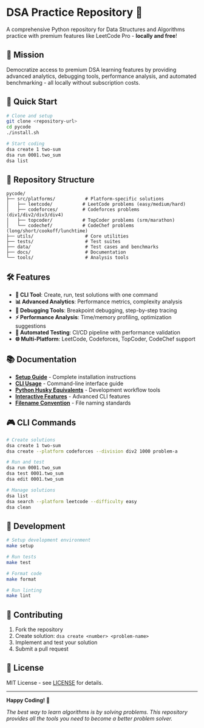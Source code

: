 # DSA Practice Repository 🚀

A comprehensive Python repository for Data Structures and Algorithms practice with premium features like LeetCode Pro - **locally and free**!

## 🎯 Mission

Democratize access to premium DSA learning features by providing advanced analytics, debugging tools, performance analysis, and automated benchmarking - all locally without subscription costs.

## 🚀 Quick Start

```bash
# Clone and setup
git clone <repository-url>
cd pycode
./install.sh

# Start coding
dsa create 1 two-sum
dsa run 0001.two_sum
dsa list
```

## 📁 Repository Structure

```
pycode/
├── src/platforms/           # Platform-specific solutions
│   ├── leetcode/           # LeetCode problems (easy/medium/hard)
│   ├── codeforces/         # Codeforces problems (div1/div2/div3/div4)
│   ├── topcoder/           # TopCoder problems (srm/marathon)
│   └── codechef/           # CodeChef problems (long/short/cookoff/lunchtime)
├── utils/                   # Core utilities
├── tests/                   # Test suites
├── data/                    # Test cases and benchmarks
├── docs/                    # Documentation
└── tools/                   # Analysis tools
```

## 🛠️ Features

- **🎯 CLI Tool**: Create, run, test solutions with one command
- **📊 Advanced Analytics**: Performance metrics, complexity analysis
- **🐛 Debugging Tools**: Breakpoint debugging, step-by-step tracing
- **⚡ Performance Analysis**: Time/memory profiling, optimization suggestions
- **🔄 Automated Testing**: CI/CD pipeline with performance validation
- **🌐 Multi-Platform**: LeetCode, Codeforces, TopCoder, CodeChef support

## 📚 Documentation

- **[Setup Guide](docs/SETUP_GUIDE.md)** - Complete installation instructions
- **[CLI Usage](docs/CLI_USAGE_GUIDE.md)** - Command-line interface guide
- **[Python Husky Equivalents](docs/PYTHON_HUSKY_EQUIVALENTS.md)** - Development workflow tools
- **[Interactive Features](docs/INTERACTIVE_FEATURES.md)** - Advanced CLI features
- **[Filename Convention](docs/FILENAME_CONVENTION.md)** - File naming standards

## 🎮 CLI Commands

```bash
# Create solutions
dsa create 1 two-sum
dsa create --platform codeforces --division div2 1000 problem-a

# Run and test
dsa run 0001.two_sum
dsa test 0001.two_sum
dsa edit 0001.two_sum

# Manage solutions
dsa list
dsa search --platform leetcode --difficulty easy
dsa clean
```

## 🔧 Development

```bash
# Setup development environment
make setup

# Run tests
make test

# Format code
make format

# Run linting
make lint
```

## 🤝 Contributing

1. Fork the repository
2. Create solution: `dsa create <number> <problem-name>`
3. Implement and test your solution
4. Submit a pull request

## 📄 License

MIT License - see [LICENSE](LICENSE) for details.

---

**Happy Coding! 🎉**

*The best way to learn algorithms is by solving problems. This repository provides all the tools you need to become a better problem solver.*